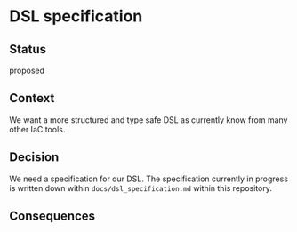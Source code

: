 # DSL specification
[//]: # (Decision record template by Michael Nygard)

## Status
[//]: # (What is the status, such as proposed, accepted, rejected, deprecated, superseded, etc.?)
proposed

## Context
[//]: # (What is the issue that we're seeing that is motivating this decision or change?)
We want a more structured and type safe DSL as currently know from many other IaC tools.

## Decision
[//]: # (What is the change that we're proposing and/or doing?)
We need a specification for our DSL. The specification currently in progress is written 
down within `docs/dsl_specification.md` within this repository.

## Consequences
[//]: # (What becomes easier or more difficult to do because of this change?)
